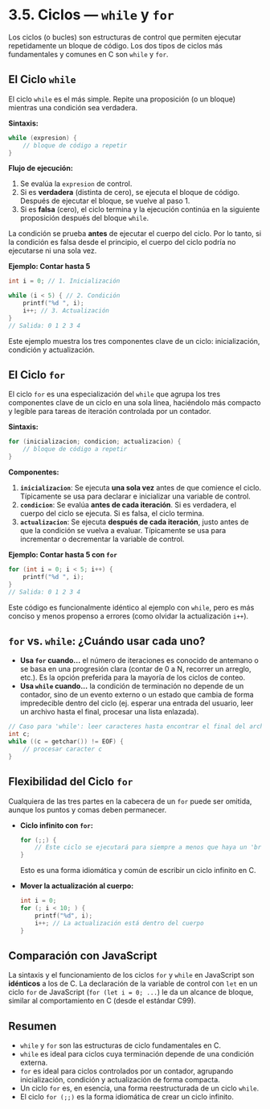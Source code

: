 # 3.5. Ciclos — `while` y `for`

Los ciclos (o bucles) son estructuras de control que permiten ejecutar repetidamente un bloque de código. Los dos tipos de ciclos más fundamentales y comunes en C son `while` y `for`.

## El Ciclo `while`

El ciclo `while` es el más simple. Repite una proposición (o un bloque) mientras una condición sea verdadera.

**Sintaxis:**

```c
while (expresion) {
    // bloque de código a repetir
}
```

**Flujo de ejecución:**

1.  Se evalúa la `expresion` de control.
2.  Si es **verdadera** (distinta de cero), se ejecuta el bloque de código. Después de ejecutar el bloque, se vuelve al paso 1.
3.  Si es **falsa** (cero), el ciclo termina y la ejecución continúa en la siguiente proposición después del bloque `while`.

La condición se prueba **antes** de ejecutar el cuerpo del ciclo. Por lo tanto, si la condición es falsa desde el principio, el cuerpo del ciclo podría no ejecutarse ni una sola vez.

**Ejemplo: Contar hasta 5**

```c
int i = 0; // 1. Inicialización

while (i < 5) { // 2. Condición
    printf("%d ", i);
    i++; // 3. Actualización
}
// Salida: 0 1 2 3 4
```

Este ejemplo muestra los tres componentes clave de un ciclo: inicialización, condición y actualización.

## El Ciclo `for`

El ciclo `for` es una especialización del `while` que agrupa los tres componentes clave de un ciclo en una sola línea, haciéndolo más compacto y legible para tareas de iteración controlada por un contador.

**Sintaxis:**

```c
for (inicializacion; condicion; actualizacion) {
    // bloque de código a repetir
}
```

**Componentes:**

1.  **`inicializacion`**: Se ejecuta **una sola vez** antes de que comience el ciclo. Típicamente se usa para declarar e inicializar una variable de control.
2.  **`condicion`**: Se evalúa **antes de cada iteración**. Si es verdadera, el cuerpo del ciclo se ejecuta. Si es falsa, el ciclo termina.
3.  **`actualizacion`**: Se ejecuta **después de cada iteración**, justo antes de que la condición se vuelva a evaluar. Típicamente se usa para incrementar o decrementar la variable de control.

**Ejemplo: Contar hasta 5 con `for`**

```c
for (int i = 0; i < 5; i++) {
    printf("%d ", i);
}
// Salida: 0 1 2 3 4
```

Este código es funcionalmente idéntico al ejemplo con `while`, pero es más conciso y menos propenso a errores (como olvidar la actualización `i++`).

## `for` vs. `while`: ¿Cuándo usar cada uno?

- **Usa `for` cuando...** el número de iteraciones es conocido de antemano o se basa en una progresión clara (contar de 0 a N, recorrer un arreglo, etc.). Es la opción preferida para la mayoría de los ciclos de conteo.
- **Usa `while` cuando...** la condición de terminación no depende de un contador, sino de un evento externo o un estado que cambia de forma impredecible dentro del ciclo (ej. esperar una entrada del usuario, leer un archivo hasta el final, procesar una lista enlazada).

```c
// Caso para 'while': leer caracteres hasta encontrar el final del archivo (EOF)
int c;
while ((c = getchar()) != EOF) {
    // procesar caracter c
}
```

## Flexibilidad del Ciclo `for`

Cualquiera de las tres partes en la cabecera de un `for` puede ser omitida, aunque los puntos y comas deben permanecer.

- **Ciclo infinito con `for`:**

  ```c
  for (;;) {
      // Este ciclo se ejecutará para siempre a menos que haya un 'break' o 'return' dentro.
  }
  ```

  Esto es una forma idiomática y común de escribir un ciclo infinito en C.

- **Mover la actualización al cuerpo:**
  ```c
  int i = 0;
  for (; i < 10; ) {
      printf("%d", i);
      i++; // La actualización está dentro del cuerpo
  }
  ```

## Comparación con JavaScript

La sintaxis y el funcionamiento de los ciclos `for` y `while` en JavaScript son **idénticos** a los de C. La declaración de la variable de control con `let` en un ciclo `for` de JavaScript (`for (let i = 0; ...`) le da un alcance de bloque, similar al comportamiento en C (desde el estándar C99).

## Resumen

- `while` y `for` son las estructuras de ciclo fundamentales en C.
- `while` es ideal para ciclos cuya terminación depende de una condición externa.
- `for` es ideal para ciclos controlados por un contador, agrupando inicialización, condición y actualización de forma compacta.
- Un ciclo `for` es, en esencia, una forma reestructurada de un ciclo `while`.
- El ciclo `for (;;)` es la forma idiomática de crear un ciclo infinito.
